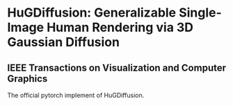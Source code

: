 # HuGDiffusion: Generalizable Single-Image Human Rendering via 3D Gaussian Diffusion  
## IEEE Transactions on Visualization and Computer Graphics

The official pytorch implement of HuGDiffusion.
